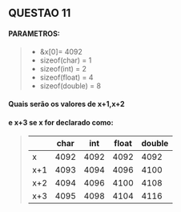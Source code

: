 ## QUESTAO 11

#### PARAMETROS:
> - &x[0]= 4092
> - sizeof(char)   = 1
> - sizeof(int)    = 2
> - sizeof(float)  = 4
> - sizeof(double) = 8

#### Quais serão os valores de x+1,x+2 
#### e x+3 se x for declarado como:
> | | char | int | float | double |
> |----|----|----|----|----|
>  x |4092|4092|4092|4092|
> x+1|4093|4094|4096|4100|
> x+2|4094|4096|4100|4108|
> x+3|4095|4098|4104|4116|

